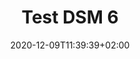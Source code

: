 ---
title: "Test DSM 6"
date: 2020-12-09T11:39:39+02:00 
draft: false
exceptions:
- dsm6
jurisdictions:
- NL
score: 1
description: "" 
beneficiaries:
- 
purposes: 
- 
usage:
- 
subjectmatter:
- 
compensation: ""
attribution: ""
otherConditions: 
- 
remarks: ""
link: ""
---